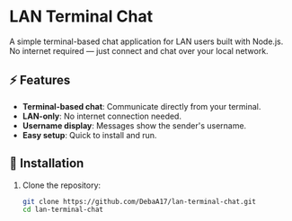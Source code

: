 # LAN Terminal Chat

A simple terminal-based chat application for LAN users built with Node.js. No internet required — just connect and chat over your local network.

## ⚡ Features

- **Terminal-based chat**: Communicate directly from your terminal.
- **LAN-only**: No internet connection needed.
- **Username display**: Messages show the sender's username.
- **Easy setup**: Quick to install and run.

## 🚀 Installation

1. Clone the repository:

   ```bash
   git clone https://github.com/DebaA17/lan-terminal-chat.git
   cd lan-terminal-chat

